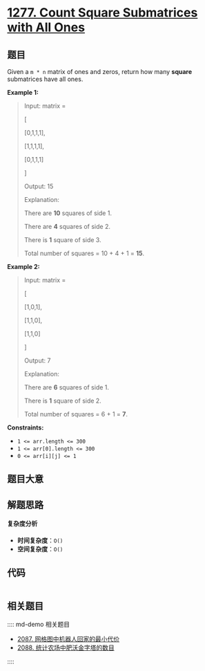 # [1277. Count Square Submatrices with All Ones](https://leetcode.com/problems/count-square-submatrices-with-all-ones/)

## 题目

Given a `m * n` matrix of ones and zeros, return how many **square**
submatrices have all ones.

**Example 1:**

> Input: matrix =
>
> [
>
> [0,1,1,1],
>
> [1,1,1,1],
>
> [0,1,1,1]
>
> ]
>
> Output: 15
>
> Explanation:
>
> There are **10** squares of side 1.
>
> There are **4** squares of side 2.
>
> There is **1** square of side 3.
>
> Total number of squares = 10 + 4 + 1 = **15**.

**Example 2:**

> Input: matrix =
>
> [
>
> [1,0,1],
>
> [1,1,0],
>
> [1,1,0]
>
> ]
>
> Output: 7
>
> Explanation:
>
> There are **6** squares of side 1.
>
> There is **1** square of side 2.
>
> Total number of squares = 6 + 1 = **7**.

**Constraints:**

- `1 <= arr.length <= 300`
- `1 <= arr[0].length <= 300`
- `0 <= arr[i][j] <= 1`

## 题目大意

## 解题思路

#### 复杂度分析

- **时间复杂度**：`O()`
- **空间复杂度**：`O()`

## 代码

```javascript

```

## 相关题目

:::: md-demo 相关题目

- [2087. 网格图中机器人回家的最小代价](https://leetcode.com/problems/minimum-cost-homecoming-of-a-robot-in-a-grid)
- [2088. 统计农场中肥沃金字塔的数目](https://leetcode.com/problems/count-fertile-pyramids-in-a-land)

::::
